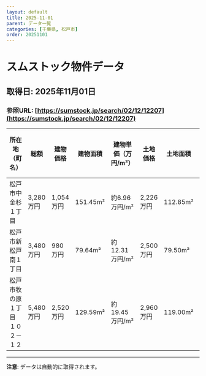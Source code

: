 ```yaml
---
layout: default
title: 2025-11-01
parent: データ一覧
categories: [千葉県, 松戸市]
order: 20251101
---
```


# スムストック物件データ

## 取得日: 2025年11月01日
### 参照URL: [https://sumstock.jp/search/02/12/12207](https://sumstock.jp/search/02/12/12207)

| 所在地（町名） | 総額 | 建物価格 | 建物面積 | 建物単価（万円/m²） | 土地価格 | 土地面積 | 土地単価（万円/m²） | ハウスメーカー | 公示地価（万円/㎡） |
|----------------|-------|------------|-------------|------------------------|------------|-------------|------------------------|----------------|----------------|
| 松戸市中金杉１丁目 | 3,280万円 | 1,054万円 | 151.45m² | 約6.96万円/m² | 2,226万円 | 112.85m² | 約19.73万円/m² | <img src="https://sumstock.jp/assets/img/logo/daiwahouse_sm.png" alt="大和ハウス" style="height:32px;"> | 9万円/㎡ |
| 松戸市新松戸南１丁目 | 3,480万円 | 980万円 | 79.64m² | 約12.31万円/m² | 2,500万円 | 79.50m² | 約31.45万円/m² | <img src="https://sumstock.jp/assets/img/logo/sekisuihouse_sm.png" alt="積水ハウス" style="height:32px;"> | 25万円/㎡ |
| 松戸市牧の原１丁目 １０２－１２ | 5,480万円 | 2,520万円 | 129.59m² | 約19.45万円/m² | 2,960万円 | 119.00m² | 約24.87万円/m² | <img src="https://sumstock.jp/assets/img/logo/sekisuiheim_sm.png" alt="セキスイハイム" style="height:32px;"> | 18万円/㎡ |

---

**注意**: データは自動的に取得されます。
